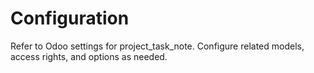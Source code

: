 # Configuration

Refer to Odoo settings for project_task_note. Configure related models, access rights, and options as needed.

